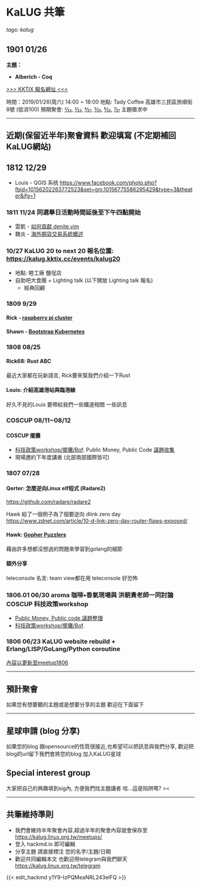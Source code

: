 # KaLUG 共筆

###### tags: kalug

## 1901 01/26
**主題：**
 - **Alberich - Coq**

[>>> KKTIX 報名網址 <<<](https://kalug.kktix.cc/events/1901)

時間：2019/01/26(周六) 14:00 ~ 18:00
地點: Tady Coffee 高雄市三民區旅順街8號 (低消100)
預期聚會: [2⁄23](https://kalug.kktix.cc/events/1902), [3⁄23](https://kalug.kktix.cc/events/1903), [4⁄27](https://kalug.kktix.cc/events/1904), [5⁄25](https://kalug.kktix.cc/events/1905), [6⁄22](https://kalug.kktix.cc/events/1906), [7⁄27](https://kalug.kktix.cc/events/1907) 主題徵求中

---

## 近期(保留近半年)聚會資料 歡迎填寫 (不定期補回KaLUG網站)

## 1812 12/29
 - Louis - QGIS 系统 https://www.facebook.com/photo.php?fbid=10156202263772523&set=gm.10156775586295429&type=3&theater&ifg=1


### 1811 11/24 同選舉日活動時間延後至下午四點開始
 - 雲凱 - [如何貢獻 denite.vim](https://github.com/Shougo/denite.nvim)
 - 魏炎 - [海外期貨交易系統概述](https://drive.google.com/open?id=1LeGq9CKH8Q0clmAiB8he2n1-tMcgRnf6)

### 10/27 KaLUG 20 to next 20 報名位置: https://kalug.kktix.cc/events/kalug20
 - 地點: 睦工廠 鹽埕店
 - 自助吧大食團 + Lighting talk (以下開放 Lighting talk 報名)
   - 經典回顧

### 1809 9/29
#### Rick - [raspberry pi cluster](https://docs.google.com/presentation/d/1ICHOoGodO7s7XsYKe7MbK7som6HqJfL0fhIeNvAb4nY/edit?usp=sharing)
#### Shawn - [Bootstrap Kubernetes](https://hackmd.io/qI28sdMZTemEeSOVqVpm9w#)

### 1808 08/25

#### Rick68: Rust ABC
最近大家都在玩新語言,
Rick要來幫我們介紹一下Rust

#### Louis: 介紹高雄港站與臨港線
好久不見的Louis 要帶給我們一些鐵道相關 一些訊息

### COSCUP 08/11~08/12
#### COSCUP 擺攤
 - [科技政策workshop/擺攤/Bof](https://hackmd.io/Oy5ioZhxRmiKu0b9sUQDOw#). Public Money, Public Code [議題收集](https://kalug.linux.org.tw/note/join-issues)
 - 現場邀約下年度講者 (北部南部國際皆可)

### 1807 07/28

#### Qerter: 怎麼逆向Linux elf程式 (Radare2)

 https://github.com/radare/radare2

Hawk 給了一個例子為了個要逆向 dlink zero day https://www.zdnet.com/article/10-d-link-zero-day-router-flaws-exposed/


#### Hawk: [Gopher Puzzlers](https://https://talks.godoc.org/github.com/davecheney/presentations/gopher-puzzlers.slide)

藉由許多想都沒想過的問題來學習到golang的細節

#### 額外分享
teleconsole 名言: team view都在用 teleconsole 好恐怖


### 1806.01 06/30 aroma 咖啡•香氣現場與 洪朝貴老師一同討論 COSCUP 科技政策workshop
 * [Public Money, Public code 議題整理](https://kalug.linux.org.tw/note/join-issues)
 * [科技政策workshop/擺攤/Bof](https://hackmd.io/Oy5ioZhxRmiKu0b9sUQDOw#).


### 1806 06/23 KaLUG website rebuild + Erlang/LISP/GoLang/Python coroutine
[內容以更新至meetup1806](https://kalug.linux.org.tw/meetups/1806/)

---

## 預計聚會

如果您有想要聽的主題或是想要分享的主題 歡迎在下面留下



---

## 星球申請 (blog 分享)
如果您的blog 跟opensource的性質很接近,也希望可以把訊息與我們分享,
歡迎把blog的url留下我們會將您的blog 加入KaLUG星球

## Special interest group
大家把自己的興趣填到sig內, 方便我們找主題講者 哈...這是陷阱嗎? ><

---

## 共筆維持準則
* 我們會維持半年聚會內容,超過半年的聚會內容就會保存至 https://kalug.linux.org.tw/meetups/
* 登入 hackmd.io 即可編輯
* 分享主題 請直接標注 您的名字/主題/日期 
* 歡迎共同編輯本文 也歡迎用telegram與我們聊天 https://kalug.linux.org.tw/telegram

{{< edit_hackmd y1Y9-IzPQMeaNRL243elFQ >}}

